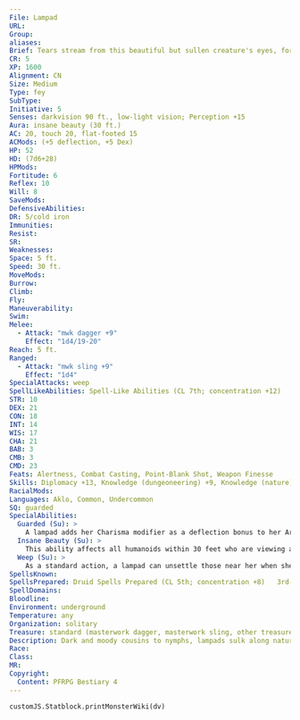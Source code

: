 ```yaml
---
File: Lampad
URL: 
Group: 
aliases: 
Brief: Tears stream from this beautiful but sullen creature's eyes, forming a puddle beneath her delicate feet.
CR: 5
XP: 1600
Alignment: CN
Size: Medium
Type: fey
SubType: 
Initiative: 5
Senses: darkvision 90 ft., low-light vision; Perception +15
Aura: insane beauty (30 ft.)
AC: 20, touch 20, flat-footed 15
ACMods: (+5 deflection, +5 Dex)
HP: 52
HD: (7d6+28)
HPMods: 
Fortitude: 6
Reflex: 10
Will: 8
SaveMods: 
DefensiveAbilities: 
DR: 5/cold iron
Immunities: 
Resist: 
SR: 
Weaknesses: 
Space: 5 ft.
Speed: 30 ft.
MoveMods: 
Burrow: 
Climb: 
Fly: 
Maneuverability: 
Swim: 
Melee: 
  - Attack: "mwk dagger +9"
    Effect: "1d4/19-20"
Reach: 5 ft.
Ranged: 
  - Attack: "mwk sling +9"
    Effect: "1d4"
SpecialAttacks: weep
SpellLikeAbilities: Spell-Like Abilities (CL 7th; concentration +12)   At Will-meld into stone, stone tell
STR: 10
DEX: 21
CON: 18
INT: 14
WIS: 17
CHA: 21
BAB: 3
CMB: 3
CMD: 23
Feats: Alertness, Combat Casting, Point-Blank Shot, Weapon Finesse
Skills: Diplomacy +13, Knowledge (dungeoneering) +9, Knowledge (nature) +12, Linguistics +3, Perception +15, Perform (sing) +9, Sense Motive +15, Spellcraft +9, Stealth +15, Use Magic Device +15
RacialMods: 
Languages: Aklo, Common, Undercommon
SQ: guarded
SpecialAbilities:
  Guarded (Su): >
    A lampad adds her Charisma modifier as a deflection bonus to her Armor Class.
  Insane Beauty (Su): >
    This ability affects all humanoids within 30 feet who are viewing a lampad in conditions brighter than dim light. Those who look directly upon the lampad must succeed at a DC 18 Will save or gain the confused condition for 1d6 rounds. A creature that succeeds at the save is immune to the same lampad's insane beauty for 24 hours. A lampad can suppress or resume this ability as a free action. The save DC is Charisma-based.  Spells A lampad casts spells as a 5th-level druid, but can't swap out prepared spells to cast summon spells.
  Weep (Su): >
    As a standard action, a lampad can unsettle those near her when she cries. Any creature within 30 feet who can hear a lampad weeping becomes shaken unless it succeeds at a DC 18 Will saving throw. This ability can't cause a creature to become frightened or panicked. This is a mind-affecting fear effect that relies on audible components. The save DC is Charisma-based.
SpellsKnown: 
SpellsPrepared: Druid Spells Prepared (CL 5th; concentration +8)   3rd-stone shape   2nd-spider climb, stone callAPG   1st-cure light wounds, faerie fire, magic stone   0-detect magic, detect poison, light, mending
SpellDomains: 
Bloodline: 
Environment: underground
Temperature: any
Organization: solitary
Treasure: standard (masterwork dagger, masterwork sling, other treasure)
Description: Dark and moody cousins to nymphs, lampads sulk along natural caverns and dank tunnels, their weeping cries echoing through the darkness. These creatures are often found carrying light in caverns and dungeons, drawing creatures to them like moths to flame. Though they prefer the darkness, they know that exposing their forms under bright conditions gives them an edge over creatures viewing them. Just as nymphs guard nature's purest places and dryads protect their sacred trees, lampads watch over the dark places of the world. They speak to the stone that forms their murky world, and their forlorn cries ring out through the belly of the earth.
Race: 
Class: 
MR: 
Copyright:
  Content: PFRPG Bestiary 4
---
```

```dataviewjs
customJS.Statblock.printMonsterWiki(dv)
```
